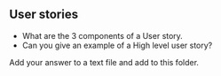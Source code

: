 ## User stories

- What are the 3 components of a User story.
- Can you give an example of a High level user story?

Add your answer to a text file and add to this folder.
